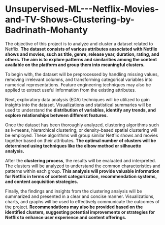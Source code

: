 # Unsupervised-ML---Netflix-Movies-and-TV-Shows-Clustering-by-Badrinath-Mohanty


The objective of this project is to analyze and cluster a dataset related to Netflix. **The dataset consists of various attributes associated with Netflix shows and movies, such as title, genre, release year, duration, rating, and others. The aim is to explore patterns and similarities among the content available on the platform and group them into meaningful clusters.**

To begin with, the dataset will be preprocessed by handling missing values, removing irrelevant columns, and transforming categorical variables into numerical representations. Feature engineering techniques may also be applied to extract useful information from the existing attributes.

Next, exploratory data analysis (EDA) techniques will be utilized to gain insights into the dataset. Visualizations and statistical summaries will be used to understand the **distribution of variables, identify any trends, and explore relationships between different features.**

Once the dataset has been thoroughly analyzed, clustering algorithms such as k-means, hierarchical clustering, or density-based spatial clustering will be employed. These algorithms will group similar Netflix shows and movies together based on their attributes. **The optimal number of clusters will be determined using techniques like the elbow method or silhouette analysis.**

After the **clustering process**, the results will be evaluated and interpreted. The clusters will be analyzed to understand the common characteristics and patterns within each group. **This analysis will provide valuable information for Netflix in terms of content categorization, recommendation systems, and content acquisition strategies.**

Finally, the findings and insights from the clustering analysis will be summarized and presented in a clear and concise manner. Visualizations, charts, and graphs will be used to effectively communicate the outcomes of the project. **Recommendations may also be provided based on the identified clusters, suggesting potential improvements or strategies for Netflix to enhance user experience and content offerings.**
